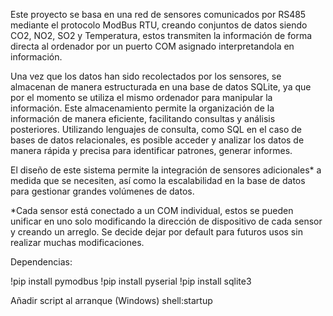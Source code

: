 Este proyecto se basa en una red de sensores comunicados por RS485 mediante el protocolo ModBus RTU, creando conjuntos de datos siendo CO2, NO2, SO2 y Temperatura, estos transmiten la información de forma directa al ordenador por un puerto COM asignado interpretandola en información.

Una vez que los datos han sido recolectados por los sensores, se almacenan de manera estructurada en una base de datos SQLite, ya que por el momento se utiliza el mismo ordenador para manipular la información.
Este almacenamiento permite la organización de la información de manera eficiente, facilitando consultas y análisis posteriores. Utilizando lenguajes de consulta, como SQL en el caso de bases de datos relacionales, es posible acceder y analizar los datos de manera rápida y precisa para identificar patrones, generar informes.

El diseño de este sistema permite la integración de sensores adicionales* a medida que se necesiten, así como la escalabilidad en la base de datos para gestionar grandes volúmenes de datos.

*Cada sensor está conectado a un COM individual, estos se pueden unificar en uno solo modificando la dirección de dispositivo de cada sensor y creando un arreglo. Se decide dejar por default para futuros usos sin realizar muchas modificaciones.

Dependencias:

!pip install pymodbus
!pip install pyserial
!pip install sqlite3

Añadir script al arranque (Windows)
shell:startup